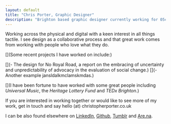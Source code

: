```yaml
---
layout: default
title: "Chris Porter, Graphic Designer"
description: "Brighton based graphic designer currently working for 05creative*. Helping people find meaningful, creative solutions to their unique challenges"
---
```


Working across the physical and digital with a keen interest in all things tactile. I see design as a collaborative process and that great work comes from working with people who love what they do.

[](Some recent projects I have worked on include:)

[](- The design for No Royal Road, a report on the embracing of uncertainty and unpredictability of advocacy in the evaluation of social change.)
[](- Another example jansldalkmclamskmdas.)

[](I have been fortune to have worked with some great people including _Universal Music_, the _Heritage Lottery Fund_ and _TEDx Brighton_.)

If you are interested in working together or would like to see more of my work, get in touch and say hello (at) christopherporter.co.uk

I can be also found elsewhere on [LinkedIn](https://www.linkedin.com/in/chrisporterdesigner/ "Professional malarkey"), [Github](https://github.com/thisiscap/ "Digital projects, including this website"), [Tumblr](https://chrisporters.tumblr.com/ "Very occasional posts, mostly photos") and [Are.na](https://www.are.na/chrispy-p/ "Visual collections").
